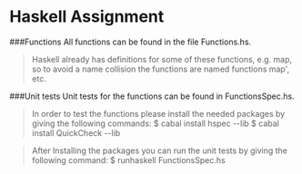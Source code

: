 # Haskell Assignment

###Functions
All functions can be found in the file Functions.hs.

> Haskell already has definitions for some of these functions, e.g. map, so to avoid a name collision the functions are named functions map', etc.

###Unit tests
Unit tests for the functions can be found in FunctionsSpec.hs.


>In order to test the functions please install the needed packages by giving the following commands:
    $ cabal install hspec --lib
    $ cabal install QuickCheck --lib

>After Installing the packages you can run the unit tests by giving the following command:
    $ runhaskell FunctionsSpec.hs
